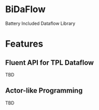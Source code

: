 # BiDaFlow

Battery Included Dataflow Library

# Features

## Fluent API for TPL Dataflow

TBD

## Actor-like Programming

TBD

